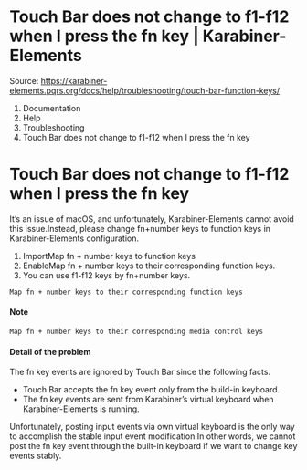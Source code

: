 # Touch Bar does not change to f1-f12 when I press the fn key | Karabiner-Elements

Source: https://karabiner-elements.pqrs.org/docs/help/troubleshooting/touch-bar-function-keys/

1. Documentation
1. Help
1. Troubleshooting
1. Touch Bar does not change to f1-f12 when I press the fn key

# Touch Bar does not change to f1-f12 when I press the fn key

It’s an issue of macOS, and unfortunately, Karabiner-Elements cannot avoid this issue.Instead, please change fn+number keys to function keys in Karabiner-Elements configuration.

1. ImportMap fn + number keys to function keys
1. EnableMap fn + number keys to their corresponding function keys.
1. You can use f1-f12 keys by fn+number keys.

`Map fn + number keys to their corresponding function keys`
#### Note

`Map fn + number keys to their corresponding media control keys`
#### Detail of the problem

The fn key events are ignored by Touch Bar since the following facts.

- Touch Bar accepts the fn key event only from the build-in keyboard.
- The fn key events are sent from Karabiner’s virtual keyboard when Karabiner-Elements is running.

Unfortunately, posting input events via own virtual keyboard is the only way to accomplish the stable input event modification.In other words, we cannot post the fn key event through the built-in keyboard if we want to change key events stably.

